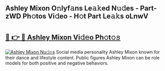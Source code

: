 ## Ashley Mixon O𝚗lyf𝚊ns Le𝚊𝚔ed N𝚞𝚍es - Part-zWD Ph𝚘tos Vi𝚍eo - H𝚘t Part Le𝚊𝚔s oLnwV

# <h2><a href="http://hf00ut.feru.top/?c=Ashley+Mixon">🔗 👉 🔴 Ashley Mixon Vi𝚍𝚎o Ph𝚘t𝚘𝚜</a></h2>

[![Ashley Mixon Nu𝚍𝚎s](https://i.imgur.com/0TWrTi3.gif)](http://hf00ut.feru.top/?c=Ashley+Mixon)
Social media personality Ashley Mixon known for their dance and lifestyle content. Public figures Ashley Mixon can be role models for both positive and negative behaviors. 
